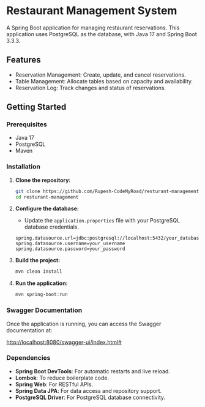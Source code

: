 # Restaurant Management System

A Spring Boot application for managing restaurant reservations. This application uses PostgreSQL as the database, with Java 17 and Spring Boot 3.3.3.

## Features

- Reservation Management: Create, update, and cancel reservations.
- Table Management: Allocate tables based on capacity and availability.
- Reservation Log: Track changes and status of reservations.

## Getting Started

### Prerequisites

- Java 17
- PostgreSQL
- Maven

### Installation

1. **Clone the repository:**

    ```bash
    git clone https://github.com/Rupesh-CodeMyRoad/resturant-management.git
    cd resturant-management
    ```

2. **Configure the database:**

    - Update the `application.properties` file with your PostgreSQL database credentials.

    ```properties
    spring.datasource.url=jdbc:postgresql://localhost:5432/your_database
    spring.datasource.username=your_username
    spring.datasource.password=your_password
    ```

3. **Build the project:**

    ```bash
    mvn clean install
    ```

4. **Run the application:**

    ```bash
    mvn spring-boot:run
    ```

### Swagger Documentation

Once the application is running, you can access the Swagger documentation at:

[http://localhost:8080/swagger-ui/index.html#](http://localhost:8080/swagger-ui/index.html#)

### Dependencies

- **Spring Boot DevTools**: For automatic restarts and live reload.
- **Lombok**: To reduce boilerplate code.
- **Spring Web**: For RESTful APIs.
- **Spring Data JPA**: For data access and repository support.
- **PostgreSQL Driver**: For PostgreSQL database connectivity.

